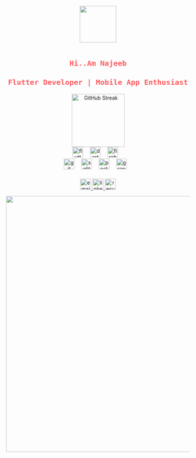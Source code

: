 <!-- Banner Image -->
<p align="center">
<img src="https://github.com/Anmol-Baranwal/Cool-GIFs-For-GitHub/assets/74038190/7b282ec6-fcc3-4600-90a7-2c3140549f58" width="100">
<br><br>
</p>

### 

<h2 align="center" style="font-family: 'Source Code Pro', monospace; font-size: 20px; color:#ff5a5f;">Hi..Am Najeeb</h2>
<h3 align="center" style="font-family: 'Source Code Pro', monospace; font-size: 20px; color:#ff5a5f;">Flutter Developer | Mobile App Enthusiast</h3>

<div align="center">
  <img src="https://github-readme-streak-stats.herokuapp.com/?user=najeebnaju512&theme=dark&background=0d1117&border=ff5a5f&stroke=ff5a5f&ring=ff5a5f&fire=ff5a5f&currStreakNum=ff5a5f&sideNums=ff5a5f&currStreakLabel=c9d1d9&sideLabels=c9d1d9" height="145" alt="GitHub Streak" />
</div>

<div align="center">
  <img src="https://cdn.jsdelivr.net/gh/devicons/devicon/icons/flutter/flutter-original.svg" height="29" alt="flutter logo" />
  <img width="11" />
  <img src="https://cdn.jsdelivr.net/gh/devicons/devicon/icons/dart/dart-original.svg" height="29" alt="dart logo" />
  <img width="11" />
  <img src="https://cdn.jsdelivr.net/gh/devicons/devicon/icons/firebase/firebase-plain.svg" height="29" alt="firebase logo" />
  <img width="11" />
</div>
<!-- Key Skills Section -->

<div align="center">
  <img src="https://cdn.jsdelivr.net/gh/devicons/devicon/icons/git/git-original.svg" height="29" alt="git logo" />
  <img width="11" />
  <img src="https://cdn.jsdelivr.net/gh/devicons/devicon/icons/sqlite/sqlite-original.svg" height="29" alt="sqlite logo" />
  <img width="11" />
  <img src="https://cdn.jsdelivr.net/gh/devicons/devicon/icons/postgresql/postgresql-original.svg" height="29" alt="postgresql logo" />
  <img width="11" />
  <img src="https://cdn.jsdelivr.net/gh/devicons/devicon/icons/graphql/graphql-plain.svg" height="29" alt="graphql logo" />
  <img width="11" />
</div>

### 

<div align="center">
  <a href="mailto:najeebnaju512@gmail.com" target="_blank">
    <img src="https://img.shields.io/static/v1?message=Email&logo=gmail&label=&color=0d1117&logoColor=ff5a5f&style=for-the-badge" height="30" alt="email logo" />
  </a>
  <a href="https://www.linkedin.com/in/muhammednajeebay/" target="_blank">
    <img src="https://img.shields.io/static/v1?message=LinkedIn&logo=linkedin&label=&color=0d1117&logoColor=ff5a5f&style=for-the-badge" height="30" alt="linkedin logo" />
  </a>
  <a href="https://drive.google.com/file/d/1oG1tXrj1Mct4_RQxjhygn3KDtUwlSjE2/view" target="_blank">
    <img src="https://img.shields.io/static/v1?message=Resume&logo=resume&label=&color=0d1117&logoColor=ff5a5f&style=for-the-badge" height="30" alt="resume logo" />
  </a>
</div>

<p align="center">
<img src="https://user-images.githubusercontent.com/74038190/212284100-561aa473-3905-4a80-b561-0d28506553ee.gif" width="700">
<br><br>
</p>
